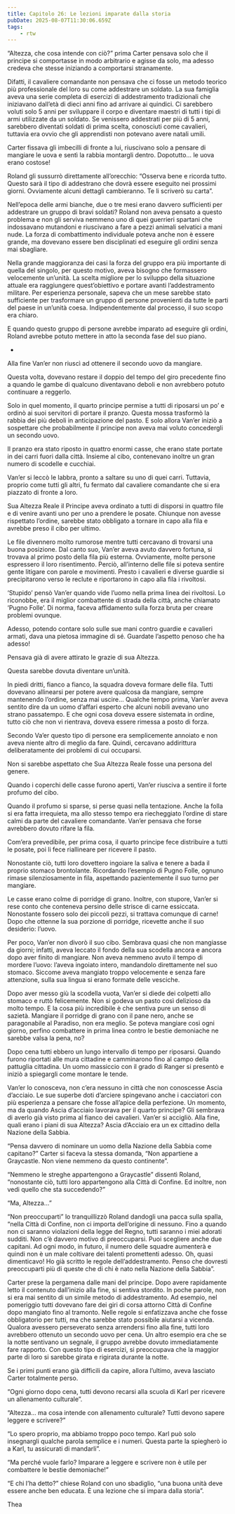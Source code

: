 ```yaml
---
title: Capitolo 26: Le lezioni imparate dalla storia
pubDate: 2025-08-07T11:30:06.659Z
tags:
    - rtw
---
```



“Altezza, che cosa intende con ciò?” prima Carter pensava solo che il principe si comportasse in modo arbitrario e agisse da solo, ma adesso credeva che stesse iniziando a comportarsi stranamente.


Difatti, il cavaliere comandante non pensava che ci fosse un metodo teorico più professionale del loro su come addestrare un soldato. La sua famiglia aveva una serie completa di esercizi di addestramento tradizionali che iniziavano dall’età di dieci anni fino ad arrivare ai quindici. Ci sarebbero voluti solo 5 anni per sviluppare il corpo e diventare maestri di tutti i tipi di armi utilizzate da un soldato. Se venissero addestrati per più di 5 anni, sarebbero diventati soldati di prima scelta, conosciuti come cavalieri, tuttavia era ovvio che gli apprendisti non potevano avere natali umili.


Carter fissava gli imbecilli di fronte a lui, riuscivano solo a pensare di mangiare le uova e sentì la rabbia montargli dentro. Dopotutto… le uova erano costose!


Roland gli sussurrò direttamente all’orecchio: “Osserva bene e ricorda tutto. Questo sarà il tipo di addestrano che dovrà essere eseguito nei prossimi giorni. Ovviamente alcuni dettagli cambieranno. Te li scriverò su carta”.


Nell’epoca delle armi bianche, due o tre mesi erano davvero sufficienti per addestrare un gruppo di bravi soldati? Roland non aveva pensato a questo problema e non gli serviva nemmeno uno di quei guerrieri spartani che indossavano mutandoni e riuscivano a fare a pezzi animali selvatici a mani nude. La forza di combattimento individuale poteva anche non è essere grande, ma dovevano essere ben disciplinati ed eseguire gli ordini senza mai sbagliare.


Nella grande maggioranza dei casi la forza del gruppo era più importante di quella del singolo, per questo motivo, aveva bisogno che formassero velocemente un’unità. La scelta migliore per lo sviluppo della situazione attuale era raggiungere quest’obiettivo e portare avanti l’addestramento militare. Per esperienza personale, sapeva che un mese sarebbe stato sufficiente per trasformare un gruppo di persone provenienti da tutte le parti del paese in un’unità coesa. Indipendentemente dal processo, il suo scopo era chiaro.


E quando questo gruppo di persone avrebbe imparato ad eseguire gli ordini, Roland avrebbe potuto mettere in atto la seconda fase del suo piano.


*


Alla fine Van’er non riuscì ad ottenere il secondo uovo da mangiare.


Questa volta, dovevano restare il doppio del tempo del giro precedente fino a quando le gambe di qualcuno diventavano deboli e non avrebbero potuto continuare a reggerlo.


Solo in quel momento, il quarto principe permise a tutti di riposarsi un po’ e ordinò ai suoi servitori di portare il pranzo. Questa mossa trasformò la rabbia dei più deboli in anticipazione del pasto.  E solo allora Van’er iniziò a sospettare che probabilmente il principe non aveva mai voluto concedergli un secondo uovo.


Il pranzo era stato riposto in quattro enormi casse, che erano state portate in dei carri fuori dalla città. Insieme al cibo, contenevano inoltre un gran numero di scodelle e cucchiai.


Van’er si leccò le labbra, pronto a saltare su uno di quei carri. Tuttavia, proprio come tutti gli altri, fu fermato dal cavaliere comandante che si era piazzato di fronte a loro.


Sua Altezza Reale il Principe aveva ordinato a tutti di disporsi in quattro file e di venire avanti uno per uno a prendere le posate. Chiunque non avesse rispettato l’ordine, sarebbe stato obbligato a tornare in capo alla fila e avrebbe preso il cibo per ultimo.


Le file divennero molto rumorose mentre tutti cercavano di trovarsi una buona posizione. Dal canto suo, Van’er aveva avuto davvero fortuna, si trovava al primo posto della fila più esterna. Ovviamente, molte persone espressero il loro risentimento. Perciò, all’interno delle file si poteva sentire gente litigare con parole e movimenti. Presto i cavalieri e diverse guardie si precipitarono verso le reclute e riportarono in capo alla fila i rivoltosi.


‘Stupido’ pensò Van’er quando vide l’uomo nella prima linea dei rivoltosi. Lo riconobbe, era il miglior combattente di strada della città, anche chiamato ‘Pugno Folle’. Di norma, faceva affidamento sulla forza bruta per creare problemi ovunque.


Adesso, potendo contare solo sulle sue mani contro guardie e cavalieri armati, dava una pietosa immagine di sé. Guardate l’aspetto penoso che ha adesso!


Pensava già di avere attirato le grazie di sua Altezza.


Questa sarebbe dovuta diventare un’unità.


In piedi dritti, fianco a fianco, la squadra doveva formare delle fila. Tutti dovevano allinearsi per potere avere qualcosa da mangiare, sempre mantenendo l’ordine, senza mai uscire… Qualche tempo prima, Van’er aveva sentito dire da un uomo d’affari esperto che alcuni nobili avevano uno strano passatempo. E che ogni cosa doveva essere sistemata in ordine, tutto ciò che non vi rientrava, doveva essere rimessa a posto di forza.


Secondo Va’er questo tipo di persone era semplicemente annoiato e non aveva niente altro di meglio da fare. Quindi, cercavano addirittura deliberatamente dei problemi di cui occuparsi.


Non si sarebbe aspettato che Sua Altezza Reale fosse una persona del genere.


Quando i coperchi delle casse furono aperti, Van’er riusciva a sentire il forte profumo del cibo.


Quando il profumo si sparse, si perse quasi nella tentazione. Anche la folla si era fatta irrequieta, ma allo stesso tempo era riecheggiato l’ordine di stare calmi da parte del cavaliere comandante. Van’er pensava che forse avrebbero dovuto rifare la fila.


Com’era prevedibile, per prima cosa, il quarto principe fece distribuire a tutti le posate, poi li fece riallineare per ricevere il pasto.


Nonostante ciò, tutti loro dovettero ingoiare la saliva e tenere a bada il proprio stomaco brontolante. Ricordando l’esempio di Pugno Folle, ognuno rimase silenziosamente in fila, aspettando pazientemente il suo turno per mangiare.


Le casse erano colme di porridge di grano. Inoltre, con stupore, Van’er si rese conto che conteneva persino delle strisce di carne essiccata. Nonostante fossero solo dei piccoli pezzi, si trattava comunque di carne! Dopo che ottenne la sua porzione di porridge, ricevette anche il suo desiderio: l’uovo.


Per poco, Van’er non divorò il suo cibo. Sembrava quasi che non mangiasse da giorni; infatti, aveva leccato il fondo della sua scodella ancora e ancora dopo aver finito di mangiare. Non aveva nemmeno avuto il tempo di mordere l’uovo: l’aveva ingoiato intero, mandandolo direttamente nel suo stomaco. Siccome aveva mangiato troppo velocemente e senza fare attenzione, sulla sua lingua si erano formate delle vesciche.


Dopo aver messo giù la scodella vuota, Van’er si diede dei colpetti allo stomaco e ruttò felicemente. Non si godeva un pasto così delizioso da molto tempo. E la cosa più incredibile è che sentiva pure un senso di sazietà. Mangiare il porridge di grano con il pane nero, anche se paragonabile al Paradiso, non era meglio. Se poteva mangiare così ogni giorno, perfino combattere in prima linea contro le bestie demoniache ne sarebbe valsa la pena, no?


Dopo cena tutti ebbero un lungo intervallo di tempo per riposarsi. Quando furono riportati alle mura cittadine e camminarono fino al campo della pattuglia cittadina. Un uomo massiccio con il grado di Ranger si presentò e iniziò a spiegargli come montare le tende.


Van’er lo conosceva, non c’era nessuno in città che non conoscesse Ascia d’acciaio. Le sue superbe doti d’arciere spingevano anche i cacciatori con più esperienza a pensare che fosse all’apice della perfezione. Un momento, ma da quando Ascia d’acciaio lavorava per il quarto principe? Gli sembrava di averlo già visto prima al fianco dei cavalieri. Van’er si accigliò. Alla fine, quali erano i piani di sua Altezza? Ascia d’Acciaio era un ex cittadino della Nazione della Sabbia.


“Pensa davvero di nominare un uomo della Nazione della Sabbia come capitano?” Carter si faceva la stessa domanda, “Non appartiene a Graycastle. Non viene nemmeno da questo continente”.


“Nemmeno le streghe appartengono a Graycastle” dissentì Roland, “nonostante ciò, tutti loro appartengono alla Città di Confine. Ed inoltre, non vedi quello che sta succedendo?”


“Ma, Altezza…”


“Non preoccuparti” lo tranquillizzò Roland dandogli una pacca sulla spalla, “nella Città di Confine, non ci importa dell’origine di nessuno. Fino a quando non ci saranno violazioni della legge del Regno, tutti saranno i miei adorati sudditi. Non c’è davvero motivo di preoccuparsi. Puoi scegliere anche due capitani. Ad ogni modo, in futuro, il numero delle squadre aumenterà e quindi non è un male coltivare dei talenti promettenti adesso. Oh, quasi dimenticavo! Ho già scritto le regole dell’addestramento. Penso che dovresti preoccuparti più di queste che di chi è nato nella Nazione della Sabbia”.


Carter prese la pergamena dalle mani del principe. Dopo avere rapidamente letto il contenuto dall’inizio alla fine, si sentiva stordito. In poche parole, non si era mai sentito di un simile metodo di addestramento. Ad esempio, nel pomeriggio tutti dovevano fare dei giri di corsa attorno Città di Confine dopo mangiato fino al tramonto. Nelle regole si enfatizzava anche che fosse obbligatorio per tutti, ma che sarebbe stato possibile aiutarsi a vicenda. Qualora avessero perseverato senza arrendersi fino alla fine, tutti loro avrebbero ottenuto un secondo uovo per cena. Un altro esempio era che se la notte sentivano un segnale, il gruppo avrebbe dovuto immediatamente fare rapporto. Con questo tipo di esercizi, si preoccupava che la maggior parte di loro si sarebbe girata e rigirata durante la notte.


Se i primi punti erano già difficili da capire, allora l’ultimo, aveva lasciato Carter totalmente perso.


“Ogni giorno dopo cena, tutti devono recarsi alla scuola di Karl per ricevere un allenamento culturale”.


“Altezza… ma cosa intende con allenamento culturale? Tutti devono sapere leggere e scrivere?”


“Lo spero proprio, ma abbiamo troppo poco tempo. Karl può solo insegnargli qualche parola semplice e i numeri. Questa parte la spiegherò io a Karl, tu assicurati di mandarli”.


“Ma perché vuole farlo? Imparare a leggere e scrivere non è utile per combattere le bestie demoniache!”


“E chi l’ha detto?” chiese Roland con uno sbadiglio, “una buona unità deve essere anche ben educata. È una lezione che si impara dalla storia”.




Thea                                


                                



